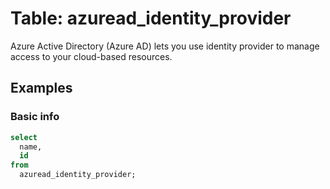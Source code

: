 # Table: azuread_identity_provider

Azure Active Directory (Azure AD) lets you use identity provider to manage access to your cloud-based resources.

## Examples

### Basic info

```sql
select
  name,
  id
from
  azuread_identity_provider;
```
